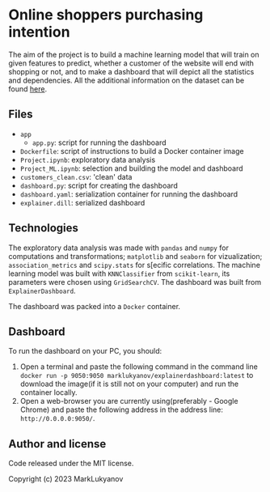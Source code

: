 # Online shoppers purchasing intention
The aim of the project is to build a machine learning model that will train on given features to predict, whether a customer of the website will end with shopping or not, and to make a dashboard that will depict all the statistics and dependencies. All the additional information on the dataset can be found [here](https://archive.ics.uci.edu/dataset/468/online+shoppers+purchasing+intention+dataset).

## Files
- `app`
  - `app.py`: script for running the dashboard
- `Dockerfile`: script of instructions to build a Docker container image
- `Project.ipynb`: exploratory data analysis
- `Project_ML.ipynb`: selection and building the model and dashboard
- `customers_clean.csv`: 'clean' data 
- `dashboard.py`: script for creating the dashboard
- `dashboard.yaml`: serialization container for running the dashboard
- `explainer.dill`: serialized dashboard

## Technologies
The exploratory data analysis was made with `pandas` and `numpy` for computations and transformations; `matplotlib` and `seaborn` for vizualization; `association_metrics` and `scipy.stats` for s[ecific correlations. The machine learning model was built with `KNNClassifier` from `scikit-learn`, its parameters were chosen using `GridSearchCV`. The dashboard was built from `ExplainerDashboard`.

The dashboard was packed into a `Docker` container.

## Dashboard
To run the dashboard on your PC, you should:
1. Open a terminal and paste the following command in the command line `docker run -p 9050:9050 marklukyanov/explainerdashboard:latest` to download the image(if it is still not on your computer) and run the container locally.
2. Open a web-browser you are currently using(preferably - Google Chrome) and paste the following address in the address line: `http://0.0.0.0:9050/`.

## Author and license
Code released under the MIT license.

Copyright (c) 2023 MarkLukyanov

